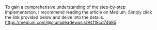 
To gain a comprehensive understanding of the step-by-step implementation, I recommend reading the article on Medium. Simply click the link provided below and delve into the details.
https://medium.com/@olumideadewusis/94f18cd74695
